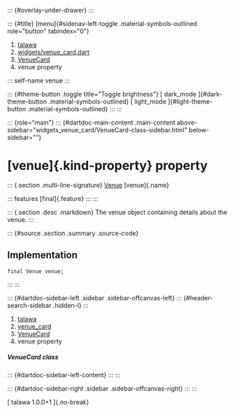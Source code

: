 ::: {#overlay-under-drawer}
:::

::: {#title}
[menu]{#sidenav-left-toggle .material-symbols-outlined role="button"
tabindex="0"}

1.  [talawa](../../index.html)
2.  [widgets/venue_card.dart](../../widgets_venue_card/)
3.  [VenueCard](../../widgets_venue_card/VenueCard-class.html)
4.  venue property

::: self-name
venue
:::

::: {#theme-button .toggle title="Toggle brightness"}
[ dark_mode ]{#dark-theme-button .material-symbols-outlined} [
light_mode ]{#light-theme-button .material-symbols-outlined}
:::
:::

::: {role="main"}
::: {#dartdoc-main-content .main-content above-sidebar="widgets_venue_card/VenueCard-class-sidebar.html" below-sidebar=""}
<div>

# [venue]{.kind-property} property

</div>

::: {.section .multi-line-signature}
[Venue](../../models_events_event_venue/Venue-class.html) [venue]{.name}

::: features
[final]{.feature}
:::
:::

::: {.section .desc .markdown}
The venue object containing details about the venue.
:::

::: {#source .section .summary .source-code}
## Implementation

``` language-dart
final Venue venue;
```
:::
:::

::: {#dartdoc-sidebar-left .sidebar .sidebar-offcanvas-left}
::: {#header-search-sidebar .hidden-l}
:::

1.  [talawa](../../index.html)
2.  [venue_card](../../widgets_venue_card/)
3.  [VenueCard](../../widgets_venue_card/VenueCard-class.html)
4.  venue property

##### VenueCard class

::: {#dartdoc-sidebar-left-content}
:::
:::

::: {#dartdoc-sidebar-right .sidebar .sidebar-offcanvas-right}
:::
:::

[ talawa 1.0.0+1 ]{.no-break}
